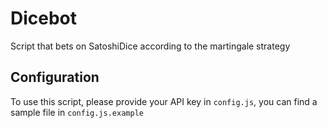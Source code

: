 # Dicebot

Script that bets on SatoshiDice according to the martingale strategy 

## Configuration

To use this script, please provide your API key in `config.js`, you can find a sample file in `config.js.example`
